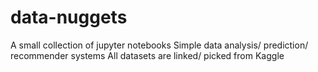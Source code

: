 # data-nuggets

A small collection of jupyter notebooks
Simple data analysis/ prediction/ recommender systems
All datasets are linked/ picked from Kaggle


